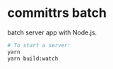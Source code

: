 # committrs batch
batch server app with Node.js.

```sh
# To start a server:
yarn
yarn build:watch
```


